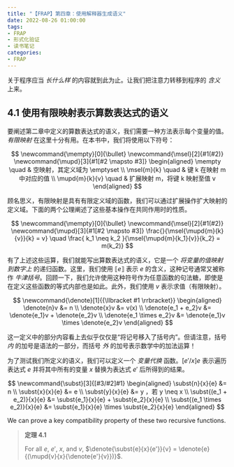 ```yaml
---
title: "【FRAP】第四章：使用解释器生成语义"
date: 2022-08-26 01:00:00
tags:
- FRAP
- 形式化验证
- 读书笔记
categories:
- FRAP
---
```


关于程序应当 *长什么样* 的内容就到此为止。让我们把注意力转移到程序的 *含义* 上来。

<!-- more -->

## 4.1 使用有限映射表示算数表达式的语义

要阐述第二章中定义的算数表达式的语义，我们需要一种方法表示每个变量的值。*有限映射* 在这里十分有用。在本书中，我们将使用以下符号：

$$
\newcommand{\mempty}[0]{\bullet}
\newcommand{\msel}[2]{#1(#2)}
\newcommand{\mupd}[3]{#1[#2 \mapsto #3]}
\begin{aligned}
  \mempty \quad & 空映射，其定义域为 \emptyset \\
  \msel{m}{k} \quad & 键 k 在映射 m 中对应的值 \\
  \mupd{m}{k}{v} \quad & 扩展映射 m，将键 k 映射至值 v
\end{aligned}
$$

顾名思义，有限映射是具有有限定义域的函数，我们可以通过扩展操作扩大映射的定义域。下面的两个公理阐述了这些基本操作在共同作用时的性质。

$$
\newcommand{\mempty}[0]{\bullet}
\newcommand{\msel}[2]{#1(#2)}
\newcommand{\mupd}[3]{#1[#2 \mapsto #3]}
\frac{}{\msel{\mupd{m}{k}{v}}{k} = v}
\quad
\frac{
  k_1 \neq k_2
}{\msel{\mupd{m}{k_1}{v}}{k_2} = m(k_2)}
$$

有了上述这些运算，我们就能写出算数表达式的语义，它是一个 *将变量的值映射到数字上* 的递归函数。这里，我们使用 $\llbracket e \rrbracket$ 表示 $e$ 的含义，这种记号通常又被称作 *牛津括号*。回顾一下，我们允许使用这种符号作为任意函数的句法糖，即使是在定义这些函数的等式内部也是如此。此外，我们使用 $v$ 表示求值（有限映射）。

$$
\newcommand{\denote}[1]{{\llbracket #1 \rrbracket}}
\begin{aligned}
  \denote{n}v &= n \\
  \denote{x}v &= v(x) \\
  \denote{e_1 + e_2}v &= \denote{e_1}v + \denote{e_2}v \\
  \denote{e_1 \times e_2}v &= \denote{e_1}v \times \denote{e_2}v
\end{aligned}
$$

这一定义中的部分内容看上去似乎仅仅是“将记号移入了括号内”。但请注意，括号 *内* 的加号是语法的一部分，而括号 *外* 的加号表示数学中的加法运算！

为了测试我们所定义的语义，我们可以定义一个 *变量代换* 函数。$[e'/x]e$ 表示遍历表达式 $e$ 并将其中所有的变量 $x$ 替换为表达式 $e'$ 后所得到的结果。

$$
\newcommand{\subst}[3]{[#3/#2]#1}
\begin{aligned}
  \subst{n}{x}{e} &= n \\
  \subst{x}{x}{e} &= e \\
  \subst{y}{x}{e} &= y ，若 y \neq x \\
  \subst{(e_1 + e_2)}{x}{e} &= \subst{e_1}{x}{e} + \subst{e_2}{x}{e} \\
  \subst{(e_1 \times e_2)}{x}{e} &= \subst{e_1}{x}{e} \times \subst{e_2}{x}{e}
\end{aligned}
$$

We can prove a key compatibility property of these two recursive functions.

> **定理 4.1**
> 
> For all $e$, $e'$, $x$, and $v$, $\denote{\subst{e}{x}{e'}}{v} = \denote{e}{(\mupd{v}{x}{\denote{e'}{v}})}$.